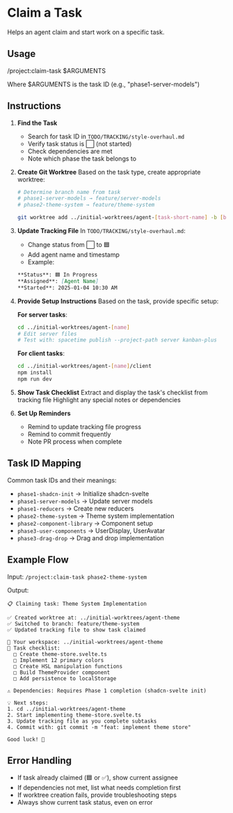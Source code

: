 # Claim a Task

Helps an agent claim and start work on a specific task.

## Usage
/project:claim-task $ARGUMENTS

Where $ARGUMENTS is the task ID (e.g., "phase1-server-models")

## Instructions

1. **Find the Task**
   - Search for task ID in `TODO/TRACKING/style-overhaul.md`
   - Verify task status is ⬜ (not started)
   - Check dependencies are met
   - Note which phase the task belongs to

2. **Create Git Worktree**
   Based on the task type, create appropriate worktree:
   ```bash
   # Determine branch name from task
   # phase1-server-models → feature/server-models
   # phase2-theme-system → feature/theme-system
   
   git worktree add ../initial-worktrees/agent-[task-short-name] -b [branch-name]
   ```

3. **Update Tracking File**
   In `TODO/TRACKING/style-overhaul.md`:
   - Change status from ⬜ to 🟦
   - Add agent name and timestamp
   - Example:
   ```markdown
   **Status**: 🟦 In Progress
   **Assigned**: [Agent Name]
   **Started**: 2025-01-04 10:30 AM
   ```

4. **Provide Setup Instructions**
   Based on the task, provide specific setup:
   
   **For server tasks**:
   ```bash
   cd ../initial-worktrees/agent-[name]
   # Edit server files
   # Test with: spacetime publish --project-path server kanban-plus
   ```
   
   **For client tasks**:
   ```bash
   cd ../initial-worktrees/agent-[name]/client
   npm install
   npm run dev
   ```

5. **Show Task Checklist**
   Extract and display the task's checklist from tracking file
   Highlight any special notes or dependencies

6. **Set Up Reminders**
   - Remind to update tracking file progress
   - Remind to commit frequently
   - Note PR process when complete

## Task ID Mapping

Common task IDs and their meanings:
- `phase1-shadcn-init` → Initialize shadcn-svelte
- `phase1-server-models` → Update server models
- `phase1-reducers` → Create new reducers
- `phase2-theme-system` → Theme system implementation
- `phase2-component-library` → Component setup
- `phase3-user-components` → UserDisplay, UserAvatar
- `phase3-drag-drop` → Drag and drop implementation

## Example Flow

Input: `/project:claim-task phase2-theme-system`

Output:
```
📋 Claiming task: Theme System Implementation

✅ Created worktree at: ../initial-worktrees/agent-theme
✅ Switched to branch: feature/theme-system
✅ Updated tracking file to show task claimed

📍 Your workspace: ../initial-worktrees/agent-theme
📝 Task checklist:
  □ Create theme-store.svelte.ts
  □ Implement 12 primary colors
  □ Create HSL manipulation functions
  □ Build ThemeProvider component
  □ Add persistence to localStorage

⚠️ Dependencies: Requires Phase 1 completion (shadcn-svelte init)

💡 Next steps:
1. cd ../initial-worktrees/agent-theme
2. Start implementing theme-store.svelte.ts
3. Update tracking file as you complete subtasks
4. Commit with: git commit -m "feat: implement theme store"

Good luck! 🚀
```

## Error Handling

- If task already claimed (🟦 or ✅), show current assignee
- If dependencies not met, list what needs completion first
- If worktree creation fails, provide troubleshooting steps
- Always show current task status, even on error
